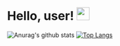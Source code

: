 # Hello, user! <img src="https://raw.githubusercontent.com/MartinHeinz/MartinHeinz/master/wave.gif" width="30px">
![Anurag's github stats](https://github-readme-stats.vercel.app/api?username=Barcodeeee&show_icons=true&theme=dark&custom_title=Barcode&icon_color=00FFFF)
[![Top Langs](https://github-readme-stats.vercel.app/api/top-langs/?username=Barcodeeee&theme=dark)](https://github.com/anuraghazra/github-readme-stats)
